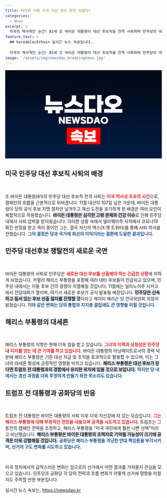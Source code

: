 ```yaml
---
title: 바이든 사퇴 미국 대선 판도 완전 뒤엎다!
categories:
  - News
excerpt: >
  미국의 역사적인 순간! 81세 조 바이든 대통령이 대선 후보직을 전격 사퇴하며 민주당의 대선 경계가 요동치고 있습니다. 새로운 후보를 선출해야 하는 민주당과 이에 따른 대선 구도의 급변, 카멀라 해리스 부통령의 대세론이 뜨거운 이슈로 떠오르고 있습니다! 클릭하고 더 알아보세요!
feature_text: >
  ## koreablockchain 실시간 뉴스 속보입니다.

  미국의 역사적인 순간! 81세 조 바이든 대통령이 대선 후보직을 전격 사퇴하며 민주당의 대선 경계가 요동치고 있습니다. 새로운 후보를 선출해야 하는 민주당과 이에 따른 대선 구도의 급변, 카멀라 해리스 부통령의 대세론이 뜨거운 이슈로 떠오르고 있습니다! 클릭하고 더 알아보세요!
image: '/assets/img/newsdao_breakingnews.jpg'
---
```


<p><img src="/assets/img/newsdao_breakingnews.jpg" alt="koreablockchain 속보" /></p>

<h2 data-ke-size="size26">미국 민주당 대선 후보직 사퇴의 배경</h2>

<p data-ke-size="size16">&nbsp;</p>  

<p>조 바이든 대통령(81)의 민주당 대선 후보직 전격 사퇴는 <b><span style="color: #ee2323;">미국 역사상 초유의 사건</span></b>으로, 캠페인의 흐름을 근본적으로 뒤바꿉니다. 11월 대선이 107일 남은 가운데, 바이든 대통령이 당의 공식 후보 지명 절차만 남겨두고 재선 도전을 포기하게 된 배경은 여러 요인이 복합적으로 작용했습니다. <b><span style="background-color: #21538527;">바이든 대통령은 심각한 고령 문제와 건강 이슈</span></b>로 인해 민주당 내에서 사퇴 압박을 받아왔습니다. 이러한 상황 속에서 델라웨어주 사저에서 코로나19 확진 판정을 받고 격리 중이던 그는, 결국 자신의 엑스(X·옛 트위터)를 통해 사퇴 의사를 전했습니다. <b><span style="color: #1a5490;">그의 결정은 당과 국가에 최선의 이익이라는 결론에 도달한 결과입니다.</span></b></p>

<h2 data-ke-size="size26">민주당 대선후보 쟁탈전의 새로운 국면</h2>

<p data-ke-size="size16">&nbsp;</p>  

<p>바이든 대통령의 사퇴로 민주당은 <b><span style="color: #ee2323;">새로운 대선 후보를 선출해야 하는 긴급한 상황</span></b>에 처하게 되었습니다. 카멀라 해리스 부통령을 포함해 여러 대타 후보들이 언급되고 있으며, 민주당 내에서는 이들 후보 간의 경쟁이 치열해질 것입니다. 11월에는 일리노이주 시카고에서 전당대회가 열리며, 여기서 새로운 후보가 공식 발표될 예정입니다. <b><span style="background-color: #21538527;">민주당은 신속하고 질서 있는 후보 선출 절차를 진행할 것</span></b>이라고 제이미 해리슨 당 전국위원회 의장이 밝혔습니다. <b><span style="color: #1a5490;">이와 같은 변화는 당의 통합과 지지층 결집에도 큰 영향을 미칠 것입니다.</span></b></p>

<h2 data-ke-size="size26">해리스 부통령의 대세론</h2>

<p data-ke-size="size16">&nbsp;</p>  

<p>해리스 부통령의 지명은 현재 더욱 힘을 받고 있습니다. <b><span style="color: #ee2323;">그녀의 이력과 상징성은 민주당 내 지지를 얻는 데 큰 기여를 하고 있습니다</span></b>. 바이든 대통령의 러닝메이트로서의 경력 덕분에 해리스 부통령은 기존 대선 자금 및 조직을 효과적으로 활용할 수 있으며, 이는 그녀의 대세론 형성에 긍정적인 영향을 미치고 있습니다. <b><span style="background-color: #21538527;">해리스 부통령은 대선 후보가 된다면 트럼프 전 대통령과의 경합에서 유리한 위치에 있을 것으로 보입니다.</span></b> <b><span style="color: #1a5490;">하지만 당 내에서는 경선 과정을 더욱 투명하게 만들기 위한 목소리도 있습니다.</span></b></p>

<h2 data-ke-size="size26">트럼프 전 대통령과 공화당의 반응</h2>

<p data-ke-size="size16">&nbsp;</p>  

<p>트럼프 전 대통령은 바이든 대통령의 사퇴 이후 더욱 자신감에 차 있는 모습입니다. <b><span style="color: #ee2323;">그는 해리스 부통령에 대해 부정적인 전망을 내놓으며 공격을 시도하고 있습니다</span></b>. 트럼프는 그 동안의 캠페인 전략을 조정하고, 해리스 부통령을 "미국 국민에게 훨씬 나쁜 선택"이라고 비난했습니다. <b><span style="background-color: #21538527;">해리스 부통령은 바이든 대통령의 조력자로 기억될 가능성이 크기에 공격은 더욱 강렬해질 것입니다.</span></b> <b><span style="color: #1a5490;">공화당은 해리스 부통령을 겨냥한 연대 책임론을 부각시키며, 선거의 구도 변화를 시도하고 있습니다.</span></b></p>

<p data-ke-size="size16">&nbsp;</p>  

<p>미국 정치에서의 급작스러운 변화는 앞으로의 선거에서 어떤 결과를 가져올지 관심을 모으고 있습니다. 민주당과 공화당 각 당의 전략과 흐름 변화가 어떻게 선거에 영향을 미칠지도 주목할 만한 부분입니다.</p>
실시간 뉴스 속보는, <a href="https://newsdao.kr" rel="dofollow">https://newsdao.kr</a>



